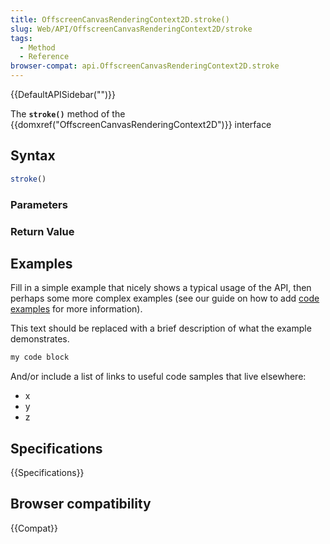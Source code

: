 ```yaml
---
title: OffscreenCanvasRenderingContext2D.stroke()
slug: Web/API/OffscreenCanvasRenderingContext2D/stroke
tags:
  - Method
  - Reference
browser-compat: api.OffscreenCanvasRenderingContext2D.stroke
---
```

{{DefaultAPISidebar("")}}

The **`stroke()`** method of the {{domxref("OffscreenCanvasRenderingContext2D")}} interface 

## Syntax

```js
stroke()
```

### Parameters



### Return Value



## Examples

Fill in a simple example that nicely shows a typical usage of the API, then perhaps some more complex examples (see our guide on how to add [code examples](/en-US/docs/MDN/Contribute/Structures/Code_examples) for more information).

This text should be replaced with a brief description of what the example demonstrates.

```js
my code block
```

And/or include a list of links to useful code samples that live elsewhere:

*   x
*   y
*   z

## Specifications

{{Specifications}}

## Browser compatibility

{{Compat}}

